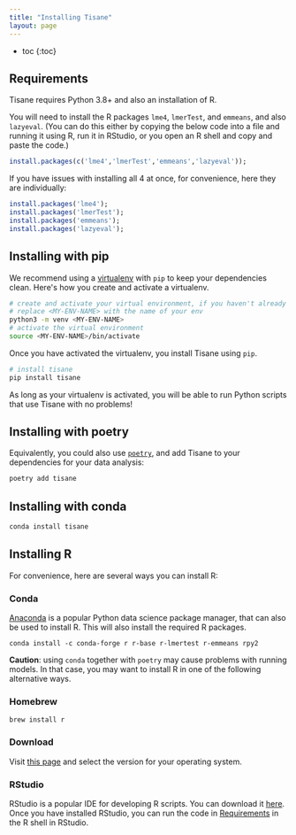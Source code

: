 ```yaml
---
title: "Installing Tisane"
layout: page
---
```


 * toc
{:toc}


## Requirements
Tisane requires Python 3.8+ and also an installation of R.

You will need to install the R packages `lme4`, `lmerTest`, and `emmeans`, and also `lazyeval`. (You can do this either by copying the below code into a file and running it using R, run it in RStudio, or you open an R shell and copy and paste the code.)

```R
install.packages(c('lme4','lmerTest','emmeans','lazyeval'));
```

If you have issues with installing all 4 at once, for convenience, here they are individually:

```R
install.packages('lme4');
install.packages('lmerTest');
install.packages('emmeans');
install.packages('lazyeval');
```

## Installing with pip
We recommend using a [virtualenv](https://stackoverflow.com/a/54183964) with `pip` to keep your dependencies clean.
Here's how you create and activate a virtualenv.

```bash
# create and activate your virtual environment, if you haven't already
# replace <MY-ENV-NAME> with the name of your env
python3 -m venv <MY-ENV-NAME>
# activate the virtual environment
source <MY-ENV-NAME>/bin/activate
```

Once you have activated the virtualenv, you install Tisane using `pip`.

```bash
# install tisane
pip install tisane
```

As long as your virtualenv is activated, you will be able to run Python scripts that use Tisane with no problems!

## Installing with poetry
Equivalently, you could also use [`poetry`](https://python-poetry.org), and add Tisane to your dependencies for your data analysis:

```bash
poetry add tisane
```

## Installing with conda
```bash
conda install tisane
```


## Installing R
For convenience, here are several ways you can install R:

### Conda
[Anaconda](https://www.anaconda.com/distribution/) is a popular Python data science package manager, that can also be used to install R. This will also install the required R packages.

```
conda install -c conda-forge r r-base r-lmertest r-emmeans rpy2
```

**Caution**: using `conda` together with `poetry` may cause problems with running
models. In that case, you may want to install R in one of the following alternative ways.

### Homebrew

```
brew install r
```

### Download
Visit [this page](https://cran.r-project.org) and select the version for your operating system.

### RStudio
RStudio is a popular IDE for developing R scripts. You can download it [here](https://www.rstudio.com/products/rstudio/). Once you have installed RStudio, you can run the code in [Requirements](#requirements) in the R shell in RStudio.
